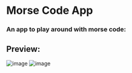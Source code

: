 # Morse Code App

### An app to play around with morse code:

## Preview:

![image](https://user-images.githubusercontent.com/16136188/173532855-12383a52-c62e-48fb-9bea-289d188da40b.png)  ![image](https://user-images.githubusercontent.com/16136188/173533431-c3258144-ffec-4690-afac-6752d162adbd.png)

